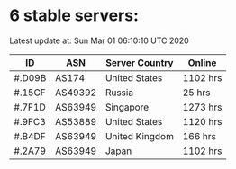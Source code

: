 # 6 stable servers:

Latest update at: Sun Mar 01 06:10:10 UTC 2020

| ID | ASN | Server Country | Online |
| -- | --- | -------------- | ------ |
| #.D09B | AS174 | United States | 1102 hrs |
| #.15CF | AS49392 | Russia | 25 hrs |
| #.7F1D | AS63949 | Singapore | 1273 hrs |
| #.9FC3 | AS53889 | United States | 1120 hrs |
| #.B4DF | AS63949 | United Kingdom | 166 hrs |
| #.2A79 | AS63949 | Japan | 1102 hrs |

